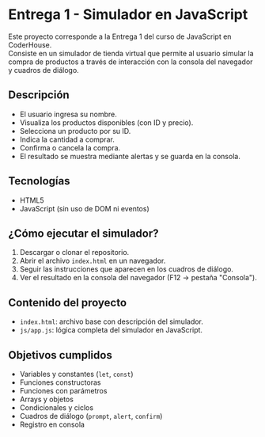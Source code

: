 # Entrega 1 - Simulador en JavaScript

Este proyecto corresponde a la Entrega 1 del curso de JavaScript en CoderHouse.  
Consiste en un simulador de tienda virtual que permite al usuario simular la compra de productos a través de interacción con la consola del navegador y cuadros de diálogo.

## Descripción

- El usuario ingresa su nombre.
- Visualiza los productos disponibles (con ID y precio).
- Selecciona un producto por su ID.
- Indica la cantidad a comprar.
- Confirma o cancela la compra.
- El resultado se muestra mediante alertas y se guarda en la consola.

## Tecnologías

- HTML5
- JavaScript (sin uso de DOM ni eventos)

## ¿Cómo ejecutar el simulador?

1. Descargar o clonar el repositorio.
2. Abrir el archivo `index.html` en un navegador.
3. Seguir las instrucciones que aparecen en los cuadros de diálogo.
4. Ver el resultado en la consola del navegador (F12 → pestaña "Consola").

## Contenido del proyecto

- `index.html`: archivo base con descripción del simulador.
- `js/app.js`: lógica completa del simulador en JavaScript.

## Objetivos cumplidos

- Variables y constantes (`let`, `const`)
- Funciones constructoras
- Funciones con parámetros
- Arrays y objetos
- Condicionales y ciclos
- Cuadros de diálogo (`prompt`, `alert`, `confirm`)
- Registro en consola

